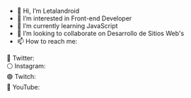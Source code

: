 - 👋 Hi, I’m Letalandroid
- 👀 I’m interested in Front-end Developer
- 🌱 I’m currently learning JavaScript
- 💞️ I’m looking to collaborate on Desarrollo de Sitios Web's
- 📫 How to reach me:

<div>
  <span>🔵 Twitter: </span>
  <a href="https://twitter.com/letalandroid" target="_blank">
    <img src="https://images.emojiterra.com/google/android-pie/512px/1f449.png" width="15px">
  </a>
  <br>
  <span>⚪ Instagram: </span>
  <a href="https://www.instagram.com/carlosj_mm/" target="_blank">
    <img src="https://images.emojiterra.com/google/android-pie/512px/1f449.png" width="15px">
  </a>
  <br>
   <span>🟣 Twitch: </span>
  <a href="https://www.twitch.tv/letalandroid" target="_blank">
    <img src="https://images.emojiterra.com/google/android-pie/512px/1f449.png" width="15px">
  </a>
  <br>
   <span>🔴 YouTube: </span>
  <a href="https://www.youtube.com/channel/UCxO21Lt_MNFx2Plq13UHO-A" target="_blank">
    <img src="https://images.emojiterra.com/google/android-pie/512px/1f449.png" width="15px">
  </a>
</div>
<!---
Letalandroid/Letalandroid is a ✨ special ✨ repository because its `README.md` (this file) appears on your GitHub profile.
You can click the Preview link to take a look at your changes.
--->
